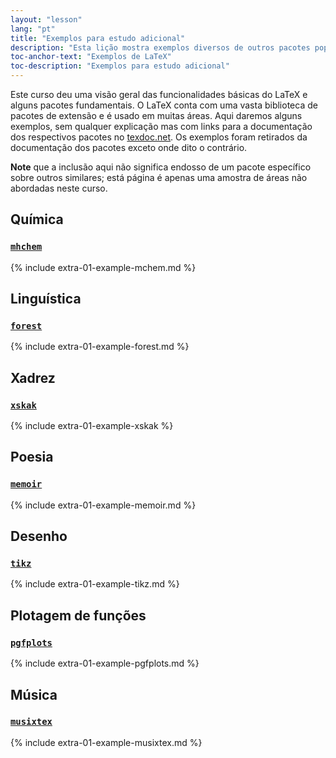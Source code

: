 ```yaml
---
layout: "lesson"
lang: "pt"
title: "Exemplos para estudo adicional"
description: "Esta lição mostra exemplos diversos de outros pacotes populares que não foram apresentados nas lições principais."
toc-anchor-text: "Exemplos de LaTeX"
toc-description: "Exemplos para estudo adicional"
---
```


Este curso deu uma visão geral das funcionalidades básicas do LaTeX e alguns
pacotes fundamentais.  O LaTeX conta com uma vasta biblioteca de pacotes de
extensão e é usado em muitas áreas.  Aqui daremos alguns exemplos, sem qualquer
explicação mas com links para a documentação dos respectivos pacotes no
[texdoc.net](https://texdoc.net).
Os exemplos foram retirados da documentação dos pacotes exceto onde dito o
contrário.

**Note** que a inclusão aqui não significa endosso de um pacote específico sobre
  outros similares;  está página é apenas uma amostra de áreas não abordadas
  neste curso.

## Química

### [`mhchem`](https://texdoc.net/pkg/mhchem)

{% include extra-01-example-mchem.md %}

## Linguística
### [`forest`](https://texdoc.net/pkg/forest)

{% include extra-01-example-forest.md %}

## Xadrez

<!-- not 2017 -->
### [`xskak`](https://texdoc.net/pkg/xskak)

{% include extra-01-example-xskak %}


## Poesia

### [`memoir`](https://texdoc.net/pkg/memoir)


{% include extra-01-example-memoir.md %}

## Desenho
<!-- not 2017 -->
### [`tikz`](https://texdoc.net/pkg/tikz)


<!-- {% raw %} -->
{% include extra-01-example-tikz.md %}
<!-- {% endraw %} -->

## Plotagem de funções
### [`pgfplots`](https://texdoc.net/pkg/plots)


<!-- {% raw %} -->
{% include extra-01-example-pgfplots.md %}
<!-- {% endraw %} -->

## Música


### [`musixtex`](https://texdoc.net/pkg/musixtex)


<!-- {% raw %} -->
{% include extra-01-example-musixtex.md %}
<!-- {% endraw %} -->
